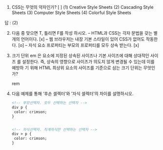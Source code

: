1. CSS는 무엇의 약자인가? [ ]
    (1) Creative Style Sheets
  (2) Cascading Style Sheets
  (3) Computer Style Sheets
  (4) Colorful Style Sheets

  답 :  (2)

2. 다음 중 맞으면 T, 틀리면 F를 작성 하시오.
   – HTML과 CSS는 각자 문법을 갖는 별개의 언어이다. [x]
   – 웹 브라우저는 내장 기본 스타일이 있어 CSS가 없어도 작동한다. [o]
   – 자식 요소 프로퍼티는 부모의 프로퍼티를 모두 상속 받는다. [x]
   

   
3. 크기 단위 em 은 요소에 지정된 상속된 사이즈나 기본 사이즈에 대해 상대적인 사이즈
   를 설정한다. 즉, 상속의 영향으로 사이즈가 의도치 않게 변경될 수 있는데 이를 예방하
   기 위해 HTML 최상위 요소의 사이즈를 기준으로 삼는 크기 단위는 무엇인가?

   rem

4. 다음 예제를 통해 ‘후손 셀렉터’와 '자식 셀렉터’의 차이를 설명하시오.

   ```html
   <!-- 부모선택자. 모두 선택하는 선택자 -->
   div p {
   	color: crimson;
   }
   
   
   <!-- 자식선택자. 직계자식만 선택하는 선택자 -->
   div > p {
   	color: crimson;
   }
        
   ```

   
